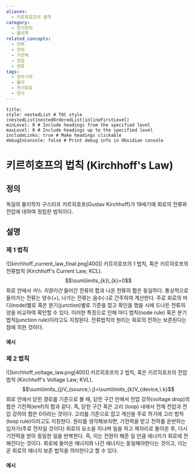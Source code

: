 ```yaml
---
aliases:
  - 키르히호프의 법칙
category:
  - 전기전자
  - 물리학
related_concepts:
  - 전하
  - 전위
  - 기전력
  - 전압
  - 전류
tags:
  - 전자기학
  - 물리
  - 전기회로
  - 전기
---
```

```table-of-contents
title: 
style: nestedList # TOC style (nestedList|nestedOrderedList|inlineFirstLevel)
minLevel: 0 # Include headings from the specified level
maxLevel: 0 # Include headings up to the specified level
includeLinks: true # Make headings clickable
debugInConsole: false # Print debug info in Obsidian console
```

# 키르히호프의 법칙 (Kirchhoff's Law)
## 정의
독일의 물리학자 구스타프 키르히호프(Gustav Kirchhoff)가 19세기에 회로의 전류와 전압에 대하여 정립한 법칙이다. 
## 설명
### 제 1 법칙
![[kirchhoff_current_law_final.png|400]]
키르히호프의 1 법칙, 혹은 키르히호프의 전류법칙 (Kirchhoff's Current Law; KCL).
$$\sum\limits_{k}I_{k}=0$$
회로 안에서 *어느 지점이건* 들어간 전류의 합과 나온 전류의 합은 동일하다. 통상적으로 들어가는 전류는 양수(+), 나가는 전류는 음수(-)로 간주하여 계산한다.
주로 회로의 마디(node)별로 혹은 분기(junction)별로 기준을 잡고 확인을 했을 시에 드나든 전류의 양을  비교하여 확인할 수 있다. 이러한 특징으로 인해 마디 법칙(node rule) 혹은 분기 법칙(junction rule)이라고도 지칭된다.
전류법칙의 원리는 회로의 전하는 보존된다는 점에 의한 것이다. 
#### 예시
### 제 2 법칙
![[kirchhoff_voltage_law.png|400]]
키르히호프의 2 법칙, 혹은 키르히호프의 전압법칙 (Kirchhoff's Voltage Law; KVL).
$$\sum\limits_{j}V_{source,\ j}=\sum\limits_{k}V_{device,\ k}$$
회로 안에서 닫힌 경로를 기준으로 볼 때, 닫힌 구간 안에서 전압 강하(voltage drop)의 합은 기전력(emf)의 합과 같다. 즉, 닫힌 구간 혹은 고리 (loop) 내에서 전체 전압과 전압 강하의 합은 0이라는 것이다. 고리를 기준으로 잡고 계산을 주로 하기에 고리 법칙 (loop rule)이라고도 지칭한다.
원리를 생각해보자면, 기전력을 받고 전하를 운반하는 입자가(주로 전자일 것이다) 회로의 요소을 지나며 일을 하고 제자리로 돌아온 후, 다시 기전력을 받아 동일한 일을 반복한다. 즉, 이는 전원이 해준 일 만큼 에너지가 회로에 전해진다는 것이다. 회로에 들어온 에너지와 나간 에너지는 동일해야한다는 것이고, 이는 곧 회로의 에너지 보존 법칙을 의미한다고 할 수 있다.

#### 예시